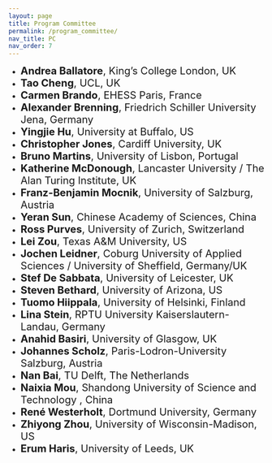 ```yaml
---
layout: page
title: Program Committee
permalink: /program_committee/
nav_title: PC
nav_order: 7
---
```



* <span style="font-size:20px;"><strong>Andrea Ballatore</strong>, King’s College London, UK 
* <span style="font-size:20px;"><strong>Tao Cheng</strong>, UCL, UK</span> 
* <span style="font-size:20px;"><strong>Carmen Brando</strong>, EHESS Paris, France</span>
* <span style="font-size:20px;"><strong>Alexander Brenning</strong>, Friedrich Schiller University Jena, Germany</span>
* <span style="font-size:20px;"><strong>Yingjie Hu</strong>, University at Buffalo, US</span>
* <span style="font-size:20px;"><strong>Christopher Jones</strong>, Cardiff University, UK</span>
* <span style="font-size:20px;"><strong>Bruno Martins</strong>, University of Lisbon, Portugal</span>
* <span style="font-size:20px;"><strong>Katherine McDonough</strong>, Lancaster University / The Alan Turing Institute, UK</span>
* <span style="font-size:20px;"><strong>Franz-Benjamin Mocnik</strong>, University of Salzburg, Austria </span>
* <span style="font-size:20px;"><strong>Yeran Sun</strong>, Chinese Academy of Sciences, China</span>
* <span style="font-size:20px;"><strong>Ross Purves</strong>, University of Zurich, Switzerland </span>
* <span style="font-size:20px;"><strong>Lei Zou</strong>, Texas A&M University, US</span>
* <span style="font-size:20px;"><strong>Jochen Leidner</strong>, Coburg University of Applied Sciences / University of Sheffield, Germany/UK</span> 
* <span style="font-size:20px;"><strong>Stef De Sabbata</strong>, University of Leicester, UK</span>
* <span style="font-size:20px;"><strong>Steven Bethard</strong>, University of Arizona, US</span>
* <span style="font-size:20px;"><strong>Tuomo Hiippala</strong>, University of Helsinki, Finland</span>
* <span style="font-size:20px;"><strong>Lina Stein</strong>, RPTU University Kaiserslautern-Landau, Germany</span>
* <span style="font-size:20px;"><strong>Anahid Basiri</strong>, University of Glasgow, UK</span>
* <span style="font-size:20px;"><strong>Johannes Scholz</strong>, Paris-Lodron-University Salzburg, Austria</span>
* <span style="font-size:20px;"><strong>Nan Bai</strong>, TU Delft, The Netherlands</span>
* <span style="font-size:20px;"><strong>Naixia Mou</strong>, Shandong University of Science and Technology
, China</span>
* <span style="font-size:20px;"><strong>René Westerholt</strong>, Dortmund University, Germany</span>
* <span style="font-size:20px;"><strong>Zhiyong Zhou</strong>, University of Wisconsin-Madison, US</span>
* <span style="font-size:20px;"><strong>Erum Haris</strong>, University of Leeds, UK</span>






<!--
* <span style="font-size:20px;"><strong>May Yuan</strong>, University of Texas at Dallas, US</span>
* <span style="font-size:20px;"><strong>René Westerholt</strong>, Dortmund University, Germany</span>
* <span style="font-size:20px;"><strong>Zhiyong Zhou</strong>, University of Zurich, Switzerland</span>
* <span style="font-size:20px;"><strong>Lei Zou</strong>, Texas A&M University, US</span>
 -->




